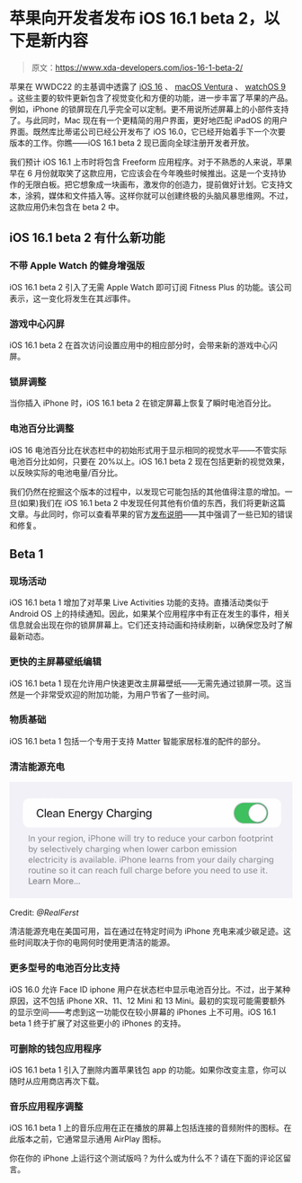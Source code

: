 # 苹果向开发者发布 iOS 16.1 beta 2，以下是新内容

> 原文：<https://www.xda-developers.com/ios-16-1-beta-2/>

苹果在 WWDC22 的主基调中透露了 [iOS 16](http://xda-developers.com/ios-16) 、 [macOS Ventura](http://xda-developers.com/macos-ventura) 、 [watchOS 9](http://xda-developers.com/watchos-9) 。这些主要的软件更新包含了视觉变化和方便的功能，进一步丰富了苹果的产品。例如，iPhone 的锁屏现在几乎完全可以定制。更不用说所述屏幕上的小部件支持了。与此同时，Mac 现在有一个更精简的用户界面，更好地匹配 iPadOS 的用户界面。既然库比蒂诺公司已经公开发布了 iOS 16.0，它已经开始着手下一个次要版本的工作。你瞧——iOS 16.1 beta 2 现已面向全球注册开发者开放。

我们预计 iOS 16.1 上市时将包含 Freeform 应用程序。对于不熟悉的人来说，苹果早在 6 月份就取笑了这款应用，它应该会在今年晚些时候推出。这是一个支持协作的无限白板。把它想象成一块画布，激发你的创造力，提前做好计划。它支持文本，涂鸦，媒体和文件插入等。这样你就可以创建终极的头脑风暴思维网。不过，这款应用仍未包含在 beta 2 中。

## iOS 16.1 beta 2 有什么新功能

### 不带 Apple Watch 的健身增强版

iOS 16.1 beta 2 引入了无需 Apple Watch 即可订阅 Fitness Plus 的功能。该公司表示，这一变化将发生在其*远*事件。

### 游戏中心闪屏

iOS 16.1 beta 2 在首次访问设置应用中的相应部分时，会带来新的游戏中心闪屏。

### 锁屏调整

当你插入 iPhone 时，iOS 16.1 beta 2 在锁定屏幕上恢复了瞬时电池百分比。

### 电池百分比调整

iOS 16 电池百分比在状态栏中的初始形式用于显示相同的视觉水平——不管实际电池百分比如何，只要在 20%以上。iOS 16.1 beta 2 现在包括更新的视觉效果，以反映实际的电池电量/百分比。

我们仍然在挖掘这个版本的过程中，以发现它可能包括的其他值得注意的增加。一旦(如果)我们在 iOS 16.1 beta 2 中发现任何其他有价值的东西，我们将更新这篇文章。与此同时，你可以查看苹果的官方[发布说明](https://developer.apple.com/documentation/ios-ipados-release-notes/ios-16_1-release-notes)——其中强调了一些已知的错误和修复。

## Beta 1

### 现场活动

iOS 16.1 beta 1 增加了对苹果 Live Activities 功能的支持。直播活动类似于 Android OS 上的持续通知。因此，如果某个应用程序中有正在发生的事件，相关信息就会出现在你的锁屏屏幕上。它们还支持动画和持续刷新，以确保您及时了解最新动态。

### 更快的主屏幕壁纸编辑

iOS 16.1 beta 1 现在允许用户快速更改主屏幕壁纸——无需先通过锁屏一项。这当然是一个非常受欢迎的附加功能，为用户节省了一些时间。

### 物质基础

iOS 16.1 beta 1 包括一个专用于支持 Matter 智能家居标准的配件的部分。

### 清洁能源充电

 <picture>![Clean Energy Charging on iOS 16.1 beta 1](img/7f3fece71499523f5e5e2e6b4837aa81.png)</picture> 

Credit: *@RealFerst*

清洁能源充电在美国可用，旨在通过在特定时间为 iPhone 充电来减少碳足迹。这些时间取决于你的电网何时使用更清洁的能源。

### 更多型号的电池百分比支持

iOS 16.0 允许 Face ID iphone 用户在状态栏中显示电池百分比。不过，出于某种原因，这不包括 iPhone XR、11、12 Mini 和 13 Mini。最初的实现可能需要额外的显示空间——考虑到这一功能仅在较小屏幕的 iPhones 上不可用。iOS 16.1 beta 1 终于扩展了对这些更小的 iPhones 的支持。

### 可删除的钱包应用程序

iOS 16.1 beta 1 引入了删除内置苹果钱包 app 的功能。如果你改变主意，你可以随时从应用商店再次下载。

### 音乐应用程序调整

iOS 16.1 beta 1 上的音乐应用在正在播放的屏幕上包括连接的音频附件的图标。在此版本之前，它通常显示通用 AirPlay 图标。

你在你的 iPhone 上运行这个测试版吗？为什么或为什么不？请在下面的评论区留言。